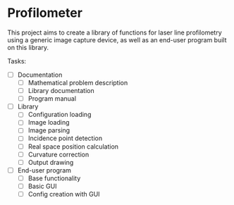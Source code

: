 # Profilometer

This project aims to create a library of functions for laser line profilometry using a generic image capture device, as well as an end-user program built on this library.

Tasks:
- [ ] Documentation
  - [ ] Mathematical problem description
  - [ ] Library documentation
  - [ ] Program manual
- [ ] Library
  - [ ] Configuration loading
  - [ ] Image loading
  - [ ] Image parsing
  - [ ] Incidence point detection
  - [ ] Real space position calculation
  - [ ] Curvature correction
  - [ ] Output drawing
- [ ] End-user program
  - [ ] Base functionality
  - [ ] Basic GUI
  - [ ] Config creation with GUI